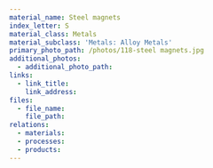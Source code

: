 ```yaml
---
material_name: Steel magnets
index_letter: S
material_class: Metals
material_subclass: 'Metals: Alloy Metals'
primary_photo_path: /photos/118-steel magnets.jpg
additional_photos:
  - additional_photo_path:
links:
  - link_title:
    link_address:
files:
  - file_name:
    file_path:
relations:
  - materials:
  - processes:
  - products:
---
```



